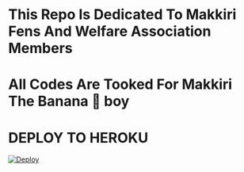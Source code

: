 # This Repo Is Dedicated To Makkiri Fens And Welfare Association Members

# All Codes Are Tooked For Makkiri The Banana 🍌 boy


# DEPLOY TO HEROKU
[![Deploy](https://www.herokucdn.com/deploy/button.svg)](https://heroku.com/deploy?template=https://github.com/Lallu-lallus/Makri_banana_boii)
